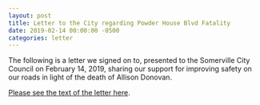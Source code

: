 ```yaml
---
layout: post
title: Letter to the City regarding Powder House Blvd Fatality
date: 2019-02-14 00:00:00 -0500
categories: letter
---
```


The following is a letter we signed on to, presented to the Somerville City Council on <time datetime="2019-02-14">February 14, 2019</time>, sharing our support for improving safety on our roads in light of the death of Allison Donovan.

[Please see the text of the letter here](https://docs.google.com/document/d/19PfTU9dub6vYkGeYm4lQvqf5qTMOeOwmkhG-FJUP78I/view).
